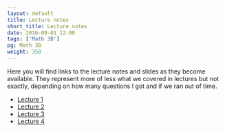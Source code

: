 ```yaml
---
layout: default
title: Lecture notes
short_title: Lecture notes
date: 2016-09-01 12:00
tags: ['Math 3B']
pg: Math 3B
weight: 350
---
```


Here you will find links to the lecture notes and slides as they become available. They represent more of less what we covered in lectures but not exactly, depending on how many questions I got and if we ran out of time.

- [Lecture 1](slides/lect1.pdf)
- [Lecture 2](slides/lect2.pdf)
- [Lecture 3](slides/lect3.pdf)
- [Lecture 4](slides/lect4.pdf)
